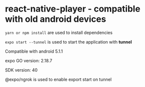 # react-native-player - compatible with old android devices

`yarn or npm install`
are used to install dependencies

`expo start --tunnel`
is used to start the application with **tunnel**



Compatible with android 5.1.1

expo GO version: 2.18.7

SDK version: 40

@expo/ngrok is used to enable export start on tunnel

